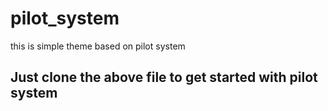 # pilot_system
this is simple theme based on pilot system
## Just clone the above file to get started with pilot system
